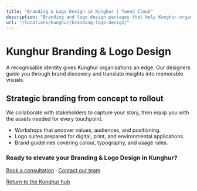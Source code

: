 ```yaml
---
title: "Branding & Logo Design in Kunghur | Tweed Cloud"
description: "Branding and logo design packages that help Kunghur organisations stand out."
url: "/locations/kunghur/branding-logo-design/"
---
```


# Kunghur Branding & Logo Design

A recognisable identity gives Kunghur organisations an edge. Our designers guide you through brand discovery and translate insights into memorable visuals.

## Strategic branding from concept to rollout

We collaborate with stakeholders to capture your story, then equip you with the assets needed for every touchpoint.

- Workshops that uncover values, audiences, and positioning.
- Logo suites prepared for digital, print, and environmental applications.
- Brand guidelines covering colour, typography, and usage rules.

### Ready to elevate your Branding & Logo Design in Kunghur?

[Book a consultation](/consultation/) · [Contact our team](/contact/)

[Return to the Kunghur hub](/locations/kunghur/)
